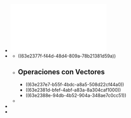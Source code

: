- ![Ficha2_Vectores.pdf](../assets/Ficha2_Vectores_1675769184019_0.pdf)
-
	- ((63e2377f-f44d-48d4-809a-78b21381d59a))
	- ## Operaciones con Vectores
		- ((63e237e7-b55f-4bdc-a8a5-508d22cf44a0))
		- ((63e2381d-bfef-4abf-a83a-8a304caf1000))
		- ((63e2388e-94db-4b52-904a-348ae7c0cc51))
	-
-
-